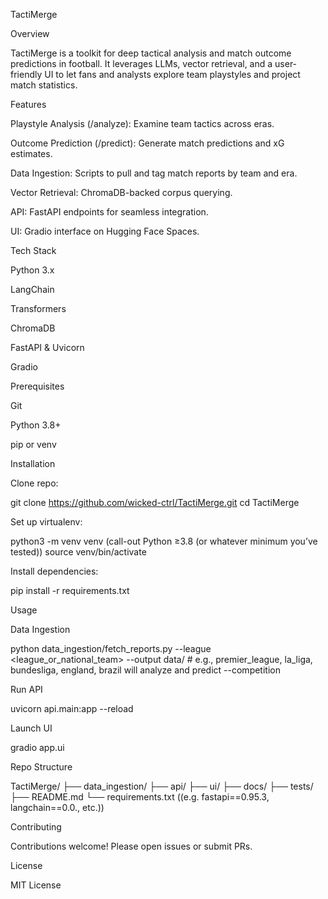 TactiMerge

Overview

TactiMerge is a toolkit for deep tactical analysis and match outcome predictions in football. It leverages LLMs, vector retrieval, and a user-friendly UI to let fans and analysts explore team playstyles and project match statistics.

Features

Playstyle Analysis (/analyze): Examine team tactics across eras.

Outcome Prediction (/predict): Generate match predictions and xG estimates.

Data Ingestion: Scripts to pull and tag match reports by team and era.

Vector Retrieval: ChromaDB-backed corpus querying.

API: FastAPI endpoints for seamless integration.

UI: Gradio interface on Hugging Face Spaces.

Tech Stack

Python 3.x

LangChain

Transformers

ChromaDB

FastAPI & Uvicorn

Gradio

Prerequisites

Git

Python 3.8+

pip or venv

Installation

Clone repo:

git clone https://github.com/wicked-ctrl/TactiMerge.git
cd TactiMerge

Set up virtualenv:

python3 -m venv venv (call-out Python ≥3.8 (or whatever minimum you’ve tested))
source venv/bin/activate

Install dependencies:

pip install -r requirements.txt

Usage

Data Ingestion

python data_ingestion/fetch_reports.py --league <league_or_national_team> --output data/  # e.g., premier_league, la_liga, bundesliga, england, brazil will analyze and predict --competition

Run API

uvicorn api.main:app --reload

Launch UI

gradio app.ui

Repo Structure

TactiMerge/
├── data_ingestion/
├── api/
├── ui/
├── docs/
├── tests/
├── README.md
└── requirements.txt ((e.g. fastapi==0.95.3, langchain==0.0., etc.))

Contributing

Contributions welcome! Please open issues or submit PRs.

License

MIT License

